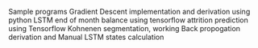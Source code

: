  Sample programs
 Gradient Descent implementation and derivation using python
 LSTM end of month balance using tensorflow
 attrition prediction using  Tensorflow
 Kohnenen segmentation, working 
 Back propogation derivation and Manual LSTM states calculation
